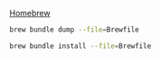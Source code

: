 [Homebrew](https://brew.sh/)
```sh
brew bundle dump --file=Brewfile

brew bundle install --file=Brewfile
```
